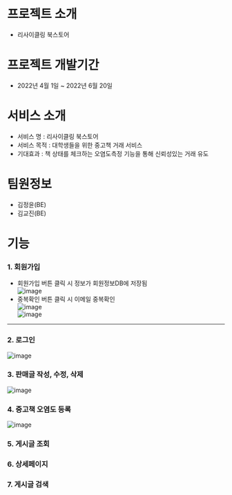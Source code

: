 # 프로젝트 소개 
+ 리사이클링 북스토어

# 프로젝트 개발기간 
+ 2022년 4월 1일 ~ 2022년 6월 20일

# 서비스 소개 
+ 서비스 명 : 리사이클링 북스토어
+ 서비스 목적 : 대학생들을 위한 중고책 거래 서비스
+ 기대효과 : 책 상태를 체크하는 오염도측정 기능을 통해 신뢰성있는 거래 유도

# 팀원정보
+ 김정윤(BE)
+ 김교진(BE)

# 기능 
### 1. 회원가입
+ 회원가입 버튼 클릭 시 정보가 회원정보DB에 저장됨<br />
![image](https://github.com/kim-jung-yun/Recycling-Bookstore/assets/138330814/8efb7458-5d26-46c0-8086-747aa9c8b3d6)
+ 중복확인 버튼 클릭 시 이메일 중복확인<br />
![image](https://github.com/kim-jung-yun/Recycling-Bookstore/assets/138330814/df3bf2cc-c1dd-4149-a8da-80381c1dfc97)<br />
![image](https://github.com/kim-jung-yun/Recycling-Bookstore/assets/138330814/24132408-a212-4c57-a299-0a4c93c4de98)

-------
### 2. 로그인<br />
![image](https://github.com/kim-jung-yun/Recycling-Bookstore/assets/138330814/2aef2963-6cc7-4303-bfc3-0ab910641ae4)

### 3. 판매글 작성, 수정, 삭제<br />
![image](https://github.com/kim-jung-yun/Recycling-Bookstore/assets/138330814/ffca0924-a381-432f-8048-2de95252f1a0)

### 4. 중고책 오염도 등록<br />
![image](https://github.com/kim-jung-yun/Recycling-Bookstore/assets/138330814/519a799f-f17a-42d6-bc1e-8a0a3e61f21f)

### 5. 게시글 조회
### 6. 상세페이지
### 7. 게시글 검색
